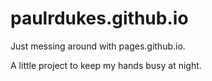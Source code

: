 paulrdukes.github.io
====================

Just messing around with pages.github.io.

A little project to keep my hands busy at night.

